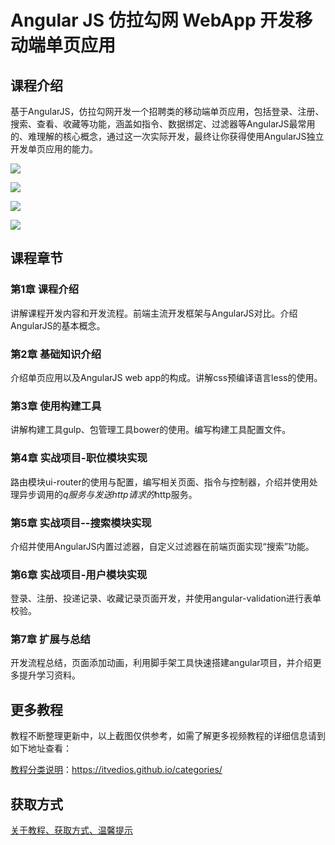 # Angular JS 仿拉勾网 WebApp 开发移动端单页应用

## 课程介绍

基于AngularJS，仿拉勾网开发一个招聘类的移动端单页应用，包括登录、注册、搜索、查看、收藏等功能，涵盖如指令、数据绑定、过滤器等AngularJS最常用的、难理解的核心概念，通过这一次实际开发，最终让你获得使用AngularJS独立开发单页应用的能力。

![](http://oqn6ggw87.bkt.clouddn.com/AngularJS仿拉勾网1.png)

<!--more-->

![](http://oqn6ggw87.bkt.clouddn.com/AngularJS仿拉勾网2.png)

![](http://oqn6ggw87.bkt.clouddn.com/AngularJS仿拉勾网3.png)

![](http://oqn6ggw87.bkt.clouddn.com/AngularJS仿拉勾网4.png)

## 课程章节

### 第1章 课程介绍

讲解课程开发内容和开发流程。前端主流开发框架与AngularJS对比。介绍AngularJS的基本概念。

### 第2章 基础知识介绍

介绍单页应用以及AngularJS web app的构成。讲解css预编译语言less的使用。

### 第3章 使用构建工具

讲解构建工具gulp、包管理工具bower的使用。编写构建工具配置文件。

### 第4章 实战项目-职位模块实现

路由模块ui-router的使用与配置，编写相关页面、指令与控制器，介绍并使用处理异步调用的$q服务与发送http请求的$http服务。

### 第5章 实战项目--搜索模块实现

介绍并使用AngularJS内置过滤器，自定义过滤器在前端页面实现“搜索”功能。

### 第6章 实战项目-用户模块实现

登录、注册、投递记录、收藏记录页面开发，并使用angular-validation进行表单校验。

### 第7章 扩展与总结

开发流程总结，页面添加动画，利用脚手架工具快速搭建angular项目，并介绍更多提升学习资料。

## 更多教程

教程不断整理更新中，以上截图仅供参考，如需了解更多视频教程的详细信息请到如下地址查看：

[教程分类说明](https://itvedios.github.io/categories/)：<https://itvedios.github.io/categories/>

## 获取方式

[关于教程、获取方式、温馨提示](https://itvedios.github.io/about/)